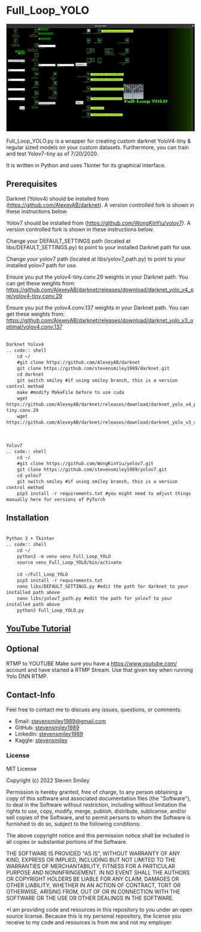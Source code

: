 # Full_Loop_YOLO
![Full_Loop_YOLO.py](https://github.com/stevensmiley1989/Full_Loop_YOLO/blob/main/misc/Full_Loop_YOLO_GUI_Screenshot.png)

Full_Loop_YOLO.py is a wrapper for creating custom darknet YoloV4-tiny &amp; regular sized models on your custom datasets.
Furthermore, you can train and test Yolov7-tiny as of 7/20/2020.

It is written in Python and uses Tkinter for its graphical interface.

Prerequisites
------------------

Darknet (Yolov4) should be installed from (https://github.com/AlexeyAB/darknet).  A version controlled fork is shown in these instructions below.

Yolov7 should be installed from (https://github.com/WongKinYiu/yolov7).  A version controlled fork is shown in these instructions below.

Change your DEFAULT_SETTINGS path (located at libs/DEFAULT_SETTINGS.py) to point to your installed Darknet path for use.  

Change your yolov7 path (located at libs/yolov7_path.py) to point to your installed yolov7 path for use. 

Ensure you put the yolov4-tiny.conv.29 weights in your Darknet path.  You can get these weights from:
https://github.com/AlexeyAB/darknet/releases/download/darknet_yolo_v4_pre/yolov4-tiny.conv.29

Ensure you put the yolov4.conv.137 weights in your Darknet path.  You can get these weights from:
https://github.com/AlexeyAB/darknet/releases/download/darknet_yolo_v3_optimal/yolov4.conv.137

~~~~~~~

Darknet Yolov4
.. code:: shell
    cd ~/
    #git clone https://github.com/AlexeyAB/darknet
    git clone https://github.com/stevensmiley1989/darknet.git
    cd darknet
    git switch smiley #if using smiley branch, this is a version control method
    make #modify MakeFile before to use cuda
    wget https://github.com/AlexeyAB/darknet/releases/download/darknet_yolo_v4_pre/yolov4-tiny.conv.29
    wget https://github.com/AlexeyAB/darknet/releases/download/darknet_yolo_v3_optimal/yolov4.conv.137
    
~~~~~~~


~~~~~~~

Yolov7
.. code:: shell
    cd ~/
    #git clone https://github.com/WongKinYiu/yolov7.git
    git clone https://github.com/stevensmiley1989/yolov7.git
    cd yolov7
    git switch smiley #if using smiley branch, this is a version control method
    pip3 install -r requirements.txt #you might need to adjust things manually here for versions of PyTorch    
~~~~~~~


Installation
------------------
~~~~~~~

Python 3 + Tkinter
.. code:: shell
    cd ~/
    python3 -m venv venv_Full_Loop_YOLO
    source venv_Full_Loop_YOLO/bin/activate
    
    cd ~/Full_Loop_YOLO
    pip3 install -r requirements.txt
    nano libs/DEFAULT_SETTINGS.py #edit the path for darknet to your installed path above
    nano libs/yolov7_path.py #edit the path for yolov7 to your installed path above
    python3 Full_Loop_YOLO.py
~~~~~~~

## [YouTube Tutorial](https://youtu.be/3cNyFcDw4ks)

Optional
------------------
RTMP to YOUTUBE
Make sure you have a https://www.youtube.com/ account and have started a RTMP Stream.
Use that given key when running Yolo DNN RTMP.


## Contact-Info<a class="anchor" id="4"></a>

Feel free to contact me to discuss any issues, questions, or comments.

* Email: [stevensmiley1989@gmail.com](mailto:stevensmiley1989@gmail.com)
* GitHub: [stevensmiley1989](https://github.com/stevensmiley1989)
* LinkedIn: [stevensmiley1989](https://www.linkedin.com/in/stevensmiley1989)
* Kaggle: [stevensmiley](https://www.kaggle.com/stevensmiley)

### License <a class="anchor" id="5"></a>
MIT License

Copyright (c) 2022 Steven Smiley

Permission is hereby granted, free of charge, to any person obtaining a copy
of this software and associated documentation files (the "Software"), to deal
in the Software without restriction, including without limitation the rights
to use, copy, modify, merge, publish, distribute, sublicense, and/or sell
copies of the Software, and to permit persons to whom the Software is
furnished to do so, subject to the following conditions:

The above copyright notice and this permission notice shall be included in all
copies or substantial portions of the Software.

THE SOFTWARE IS PROVIDED "AS IS", WITHOUT WARRANTY OF ANY KIND, EXPRESS OR
IMPLIED, INCLUDING BUT NOT LIMITED TO THE WARRANTIES OF MERCHANTABILITY,
FITNESS FOR A PARTICULAR PURPOSE AND NONINFRINGEMENT. IN NO EVENT SHALL THE
AUTHORS OR COPYRIGHT HOLDERS BE LIABLE FOR ANY CLAIM, DAMAGES OR OTHER
LIABILITY, WHETHER IN AN ACTION OF CONTRACT, TORT OR OTHERWISE, ARISING FROM,
OUT OF OR IN CONNECTION WITH THE SOFTWARE OR THE USE OR OTHER DEALINGS IN THE
SOFTWARE.

*I am providing code and resources in this repository to you under an open source license.  Because this is my personal repository, the license you receive to my code and resources is from me and not my employer. 
